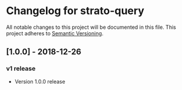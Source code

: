 # Changelog for strato-query

All notable changes to this project will be documented in this file. This project adheres to [Semantic Versioning](http://semver.org/).

## [1.0.0] - 2018-12-26
### v1 release
- Version 1.0.0 release 